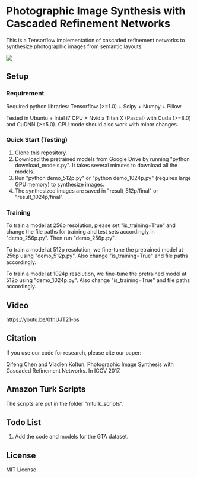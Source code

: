 # Photographic Image Synthesis with Cascaded Refinement Networks

This is a Tensorflow implementation of cascaded refinement networks to synthesize photographic images from semantic layouts.

<img src="http://cqf.io/ImageSynthesis/teaser.png"/>

## Setup

### Requirement
Required python libraries: Tensorflow (>=1.0) + Scipy + Numpy + Pillow.

Tested in Ubuntu + Intel i7 CPU + Nvidia Titan X (Pascal) with Cuda (>=8.0) and CuDNN (>=5.0). CPU mode should also work with minor changes.

### Quick Start (Testing)
1. Clone this repository.
2. Download the pretrained models from Google Drive by running "python download_models.py". It takes several minutes to download all the models.
3. Run "python demo_512p.py" or "python demo_1024p.py" (requires large GPU memory) to synthesize images.
4. The synthesized images are saved in "result_512p/final" or "result_1024p/final".

### Training
To train a model at 256p resolution, please set "is_training=True" and change the file paths for training and test sets accordingly in "demo_256p.py". Then run "demo_256p.py".

To train a model at 512p resolution, we fine-tune the pretrained model at 256p using "demo_512p.py". Also change "is_training=True" and file paths accordingly.

To train a model at 1024p resolution, we fine-tune the pretrained model at 512p using "demo_1024p.py". Also change "is_training=True" and file paths accordingly.

## Video
https://youtu.be/0fhUJT21-bs

## Citation
If you use our code for research, please cite our paper:

Qifeng Chen and Vladlen Koltun. Photographic Image Synthesis with Cascaded Refinement Networks. In ICCV 2017.

## Amazon Turk Scripts
The scripts are put in the folder "mturk_scripts".

## Todo List
1. Add the code and models for the GTA dataset.

## License
MIT License
